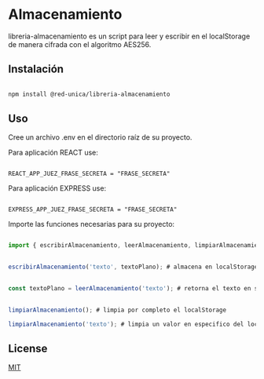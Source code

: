 # Almacenamiento

  

libreria-almacenamiento es un script para leer y escribir en el localStorage de manera cifrada con el algoritmo AES256.

  

## Instalación

  

```bash

npm install @red-unica/libreria-almacenamiento

```

  

## Uso

  

Cree un archivo .env en el directorio raíz de su proyecto. 

Para aplicación REACT use:
```

REACT_APP_JUEZ_FRASE_SECRETA = "FRASE_SECRETA"

``` 

Para aplicación EXPRESS use:
```

EXPRESS_APP_JUEZ_FRASE_SECRETA = "FRASE_SECRETA"

``` 

  

Importe las funciones necesarias para su proyecto:

```javascript

import { escribirAlmacenamiento, leerAlmacenamiento, limpiarAlmacenamiento } from '@red-unica/libreria-almacenamiento';
  

escribirAlmacenamiento('texto', textoPlano); # almacena en localStorage el texto-plano de manera cifrada
  

const textoPlano = leerAlmacenamiento('texto'); # retorna el texto en su formato original
  

limpiarAlmacenamiento(); # limpia por completo el localStorage

limpiarAlmacenamiento('texto'); # limpia un valor en especifico del localStorage

```

  

## License

[MIT](https://choosealicense.com/licenses/mit/)